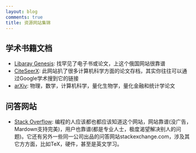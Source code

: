 ```yaml
---
layout: blog
comments: true
title: 资源网站集锦
---
```



## 学术书籍文档

  - [Libaray Genesis](http://gen.lib.rus.ec): 找罕见了电子书或论文，上这个俄国网站很靠谱
  - [CiteSeerX](http://citeseerx.ist.psu.edu): 此网站扒了很多计算机科学方面的论文存档，其实你往往可以通过Google学术搜到它的链接
  - [arXiv](http://arxiv.org): 物理，数学，计算机科学，量化生物学，量化金融和统计学论文

## 问答网站

  - [Stack Overflow](http://stackoverflow.com): 编程的人应该都也都应该知道这个网站，网站靠谱(没广告，Mardown支持完美)，用户也靠谱(都是专业人士，极度渴望解决别人的问题)。它还有另外一些同一公司出品的问答网站stackexchange.com，涉及其它方方面，比如TeX，硬件，甚至是英文学习。


